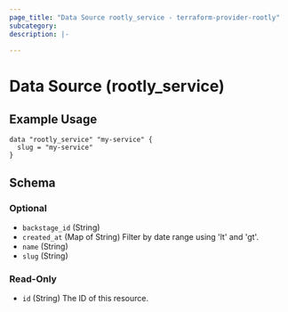 ```yaml
---
page_title: "Data Source rootly_service - terraform-provider-rootly"
subcategory:
description: |-
    
---
```


# Data Source (rootly_service)



## Example Usage

```shell
data "rootly_service" "my-service" {
  slug = "my-service"
}
```

<!-- schema generated by tfplugindocs -->
## Schema

### Optional

- `backstage_id` (String)
- `created_at` (Map of String) Filter by date range using 'lt' and 'gt'.
- `name` (String)
- `slug` (String)

### Read-Only

- `id` (String) The ID of this resource.
